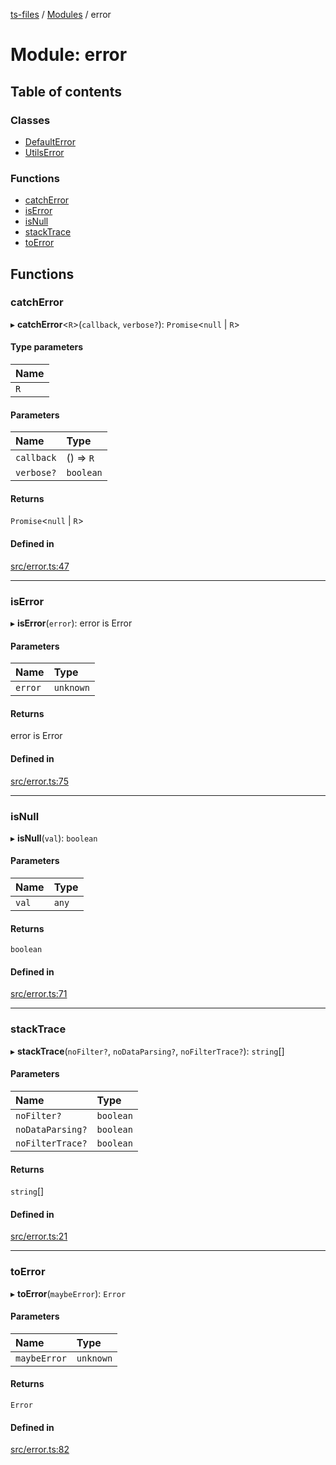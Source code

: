 [ts-files](../README.md) / [Modules](../modules.md) / error

# Module: error

## Table of contents

### Classes

- [DefaultError](../classes/error.DefaultError.md)
- [UtilsError](../classes/error.UtilsError.md)

### Functions

- [catchError](error.md#catcherror)
- [isError](error.md#iserror)
- [isNull](error.md#isnull)
- [stackTrace](error.md#stacktrace)
- [toError](error.md#toerror)

## Functions

### catchError

▸ **catchError**<`R`\>(`callback`, `verbose?`): `Promise`<`null` \| `R`\>

#### Type parameters

| Name |
| :--- |
| `R`  |

#### Parameters

| Name       | Type      |
| :--------- | :-------- |
| `callback` | () => `R` |
| `verbose?` | `boolean` |

#### Returns

`Promise`<`null` \| `R`\>

#### Defined in

[src/error.ts:47](https://github.com/jonathanchowjh/ts-utils/blob/78fc3fb/src/error.ts#L47)

---

### isError

▸ **isError**(`error`): error is Error

#### Parameters

| Name    | Type      |
| :------ | :-------- |
| `error` | `unknown` |

#### Returns

error is Error

#### Defined in

[src/error.ts:75](https://github.com/jonathanchowjh/ts-utils/blob/78fc3fb/src/error.ts#L75)

---

### isNull

▸ **isNull**(`val`): `boolean`

#### Parameters

| Name  | Type  |
| :---- | :---- |
| `val` | `any` |

#### Returns

`boolean`

#### Defined in

[src/error.ts:71](https://github.com/jonathanchowjh/ts-utils/blob/78fc3fb/src/error.ts#L71)

---

### stackTrace

▸ **stackTrace**(`noFilter?`, `noDataParsing?`, `noFilterTrace?`): `string`[]

#### Parameters

| Name             | Type      |
| :--------------- | :-------- |
| `noFilter?`      | `boolean` |
| `noDataParsing?` | `boolean` |
| `noFilterTrace?` | `boolean` |

#### Returns

`string`[]

#### Defined in

[src/error.ts:21](https://github.com/jonathanchowjh/ts-utils/blob/78fc3fb/src/error.ts#L21)

---

### toError

▸ **toError**(`maybeError`): `Error`

#### Parameters

| Name         | Type      |
| :----------- | :-------- |
| `maybeError` | `unknown` |

#### Returns

`Error`

#### Defined in

[src/error.ts:82](https://github.com/jonathanchowjh/ts-utils/blob/78fc3fb/src/error.ts#L82)
